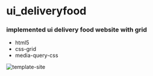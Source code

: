 # ui_deliveryfood

### implemented ui delivery food website with grid

* html5
* css-grid
* media-query-css

![template-site](https://user-images.githubusercontent.com/92257857/233777777-69b46ab4-2760-4fac-a35c-3493654c1fb7.gif)
